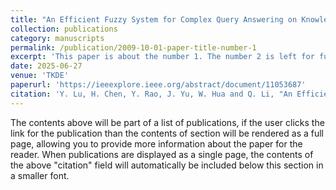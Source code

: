 ```yaml
---
title: "An Efficient Fuzzy System for Complex Query Answering on Knowledge Graphs"
collection: publications
category: manuscripts
permalink: /publication/2009-10-01-paper-title-number-1
excerpt: 'This paper is about the number 1. The number 2 is left for future work.'
date: 2025-06-27
venue: 'TKDE'
paperurl: 'https://ieeexplore.ieee.org/abstract/document/11053687'
citation: 'Y. Lu, H. Chen, Y. Rao, J. Yu, W. Hua and Q. Li, "An Efficient Fuzzy System for Complex Query Answering on Knowledge Graphs," in IEEE Transactions on Knowledge and Data Engineering, doi: 10.1109/TKDE.2025.3581959.'
---
```

The contents above will be part of a list of publications, if the user clicks the link for the publication than the contents of section will be rendered as a full page, allowing you to provide more information about the paper for the reader. When publications are displayed as a single page, the contents of the above "citation" field will automatically be included below this section in a smaller font.
